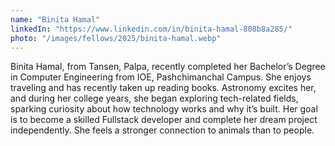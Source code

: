 ```yaml
---
name: "Binita Hamal"
linkedIn: "https://www.linkedin.com/in/binita-hamal-808b8a285/"
photo: "/images/fellows/2025/binita-hamal.webp"
---
```


Binita Hamal, from Tansen, Palpa, recently completed her Bachelor’s Degree in Computer Engineering from IOE, Pashchimanchal Campus. She enjoys traveling and has recently taken up reading books. Astronomy excites her, and during her college years, she began exploring tech-related fields, sparking curiosity about how technology works and why it’s built. Her goal is to become a skilled Fullstack developer and complete her dream project independently. She feels a stronger connection to animals than to people.
